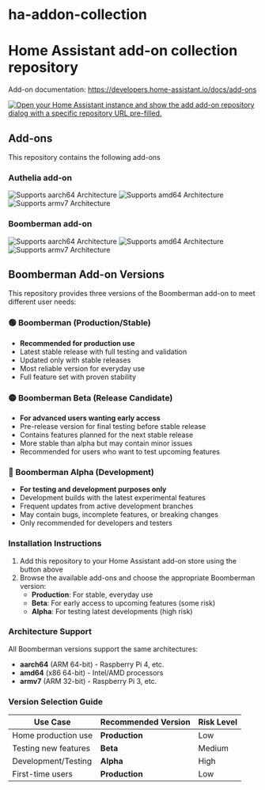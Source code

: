 # ha-addon-collection

# Home Assistant add-on collection repository

Add-on documentation: <https://developers.home-assistant.io/docs/add-ons>

[![Open your Home Assistant instance and show the add add-on repository dialog with a specific repository URL pre-filled.](https://my.home-assistant.io/badges/supervisor_add_addon_repository.svg)](https://my.home-assistant.io/redirect/supervisor_add_addon_repository/?repository_url=https%3A%2F%2Fgithub.com%2FBelphegorPrime%2Fha-addon-collection)

## Add-ons

This repository contains the following add-ons

### Authelia add-on

![Supports aarch64 Architecture][aarch64-shield]
![Supports amd64 Architecture][amd64-shield]
![Supports armv7 Architecture][armv7-shield]

### Boomberman add-on

![Supports aarch64 Architecture][aarch64-shield]
![Supports amd64 Architecture][amd64-shield]
![Supports armv7 Architecture][armv7-shield]

## Boomberman Add-on Versions

This repository provides three versions of the Boomberman add-on to meet different user needs:

### 🟢 Boomberman (Production/Stable)
- **Recommended for production use**
- Latest stable release with full testing and validation
- Updated only with stable releases
- Most reliable version for everyday use
- Full feature set with proven stability

### 🟡 Boomberman Beta (Release Candidate)
- **For advanced users wanting early access**
- Pre-release version for final testing before stable release
- Contains features planned for the next stable release
- More stable than alpha but may contain minor issues
- Recommended for users who want to test upcoming features

### 🔴 Boomberman Alpha (Development)
- **For testing and development purposes only**
- Development builds with the latest experimental features
- Frequent updates from active development branches
- May contain bugs, incomplete features, or breaking changes
- Only recommended for developers and testers

### Installation Instructions

1. Add this repository to your Home Assistant add-on store using the button above
2. Browse the available add-ons and choose the appropriate Boomberman version:
   - **Production**: For stable, everyday use
   - **Beta**: For early access to upcoming features (some risk)
   - **Alpha**: For testing latest developments (high risk)

### Architecture Support

All Boomberman versions support the same architectures:
- **aarch64** (ARM 64-bit) - Raspberry Pi 4, etc.
- **amd64** (x86 64-bit) - Intel/AMD processors
- **armv7** (ARM 32-bit) - Raspberry Pi 3, etc.

### Version Selection Guide

| Use Case             | Recommended Version | Risk Level |
| -------------------- | ------------------- | ---------- |
| Home production use  | **Production**      | Low        |
| Testing new features | **Beta**            | Medium     |
| Development/Testing  | **Alpha**           | High       |
| First-time users     | **Production**      | Low        |

<!--

Notes to developers after forking or using the github template feature:
- While developing comment out the 'image' key from 'example/config.yaml' to make the supervisor build the addon
  - Remember to put this back when pushing up your changes.
- When you merge to the 'main' branch of your repository a new build will be triggered.
  - Make sure you adjust the 'version' key in 'example/config.yaml' when you do that.
  - Make sure you update 'example/CHANGELOG.md' when you do that.
  - The first time this runs you might need to adjust the image configuration on github container registry to make it public
  - You may also need to adjust the github Actions configuration (Settings > Actions > General > Workflow > Read & Write)
- Adjust the 'image' key in 'example/config.yaml' so it points to your username instead of 'home-assistant'.
  - This is where the build images will be published to.
- Rename the example directory.
  - The 'slug' key in 'example/config.yaml' should match the directory name.
- Adjust all keys/url's that points to 'home-assistant' to now point to your user/fork.
- Share your repository on the forums https://community.home-assistant.io/c/projects/9
- Do awesome stuff!
 -->

[aarch64-shield]: https://img.shields.io/badge/aarch64-yes-green.svg
[amd64-shield]: https://img.shields.io/badge/amd64-yes-green.svg
[armv7-shield]: https://img.shields.io/badge/armv7-yes-green.svg
